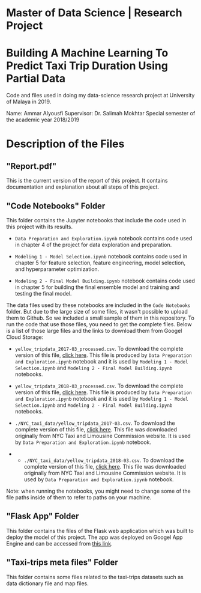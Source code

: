 # Master of Data Science | Research Project

# Building A Machine Learning To Predict Taxi Trip Duration Using Partial Data

Code and files used in doing my data-science research project at University of Malaya in 2019.

Name: Ammar Alyousfi
Supervisor: Dr. Salimah Mokhtar
Special semester of the academic year 2018/2019

# Description of the Files

## "Report.pdf"

This is the current version of the report of this project. It contains documentation and explanation about all steps of this project.

## "Code Notebooks" Folder

This folder contains the Jupyter notebooks that include the code used in this project with its results. 

* `Data Preparation and Exploration.ipynb` notebook contains code used in chapter 4 of the project for data exploration and preparation.

* `Modeling 1 - Model Selection.ipynb` notebook contains code used in chapter 5 for feature selection, feature engineering, model selection, and hyperparameter optimization.

* `Modeling 2 - Final Model Building.ipynb` notebook contains code used in chapter 5 for building the final ensemble model and  training and testing the final model.

The data files used by these notebooks are included in the `Code Notebooks` folder. But due to the large size of some files, it wasn't possible to upload them to Github. So we included a small sample of them in this repository. To run the code that use those files, you need to get the complete files. Below is a list of those large files and the links to download them from Googel Cloud Storage:

* `yellow_tripdata_2017-03_processed.csv`. To download the complete version of this file, [click here](https://storage.googleapis.com/research_project_um/yellow_tripdata_2017-03_processed.csv). This file is produced by `Data Preparation and Exploration.ipynb` notebook and it is used by `Modeling 1 - Model Selection.ipynb` and `Modeling 2 - Final Model Building.ipynb` notebooks.

* `yellow_tripdata_2018-03_processed.csv`. To download the complete version of this file, [click here](https://storage.googleapis.com/research_project_um/yellow_tripdata_2018-03_processed.csv). This file is produced by `Data Preparation and Exploration.ipynb` notebook and it is used by `Modeling 1 - Model Selection.ipynb` and `Modeling 2 - Final Model Building.ipynb` notebooks.

* `./NYC_taxi_data/yellow_tripdata_2017-03.csv`. To download the complete version of this file, [click here](https://storage.googleapis.com/research_project_um/yellow_tripdata_2017-03.csv). This file was downloaded originally from NYC Taxi and Limousine Commission website. It is used by `Data Preparation and Exploration.ipynb` notebook.

* * `./NYC_taxi_data/yellow_tripdata_2018-03.csv`. To download the complete version of this file, [click here](https://storage.googleapis.com/research_project_um/yellow_tripdata_2018-03.csv). This file was downloaded originally from NYC Taxi and Limousine Commission website. It is used by `Data Preparation and Exploration.ipynb` notebook.

Note: when running the notebooks, you might need to change some of the file paths inside of them to refer to paths on your machine.

## "Flask App" Folder

This folder contains the files of the Flask web application which was built to deploy the model of this project. The app was deployed on Googel App Engine and can be accessed from [this link](https://cohesive-bonbon-246315.appspot.com/).

## "Taxi-trips meta files" Folder

This folder contains some files related to the taxi-trips datasets such as data dictionary file and map files.
